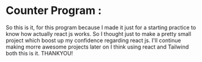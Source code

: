 # Counter Program :
   So this is it, for this program because I made it just for a starting practice to know how actually react js works. So I thought just to make a pretty small project which boost up my confidence regarding react js. I'll continue making morre awesome projects later on I think using react and Tailwind both this is it.     THANKYOU!